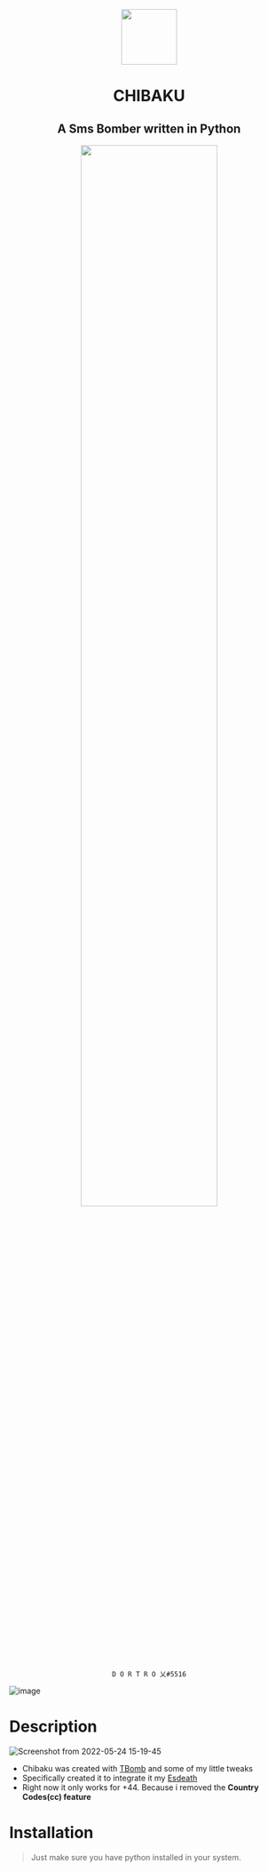 <div id="header" align="center">
  <img src="https://user-images.githubusercontent.com/78467470/168476573-b0df52f2-c02b-4c41-abc2-46764bc7375c.png" width="100"/>
  <h1>CHIBAKU</h1><h2>A Sms Bomber written in Python</h2>

  <img src="https://c.tenor.com/RlLrwGJl5T4AAAAC/chibaku-tensei-sasuke-uchiha.gif" width=70%/>

  `D O R T R O 乂#5516`

</div>

![image](https://user-images.githubusercontent.com/78467470/170062478-b596151b-50c4-436e-89b9-94f0f1770eac.png)


<h1>Description</h1>


![Screenshot from 2022-05-24 15-19-45](https://user-images.githubusercontent.com/78467470/170058605-3290c031-87f1-41a0-b358-55b2c8eb0755.png)
* Chibaku was created with [TBomb](https://github.com/TheSpeedX/TBomb) and some of my little tweaks
* Specifically created it to integrate it my [Esdeath](https://github.com/DORTROX/ESDEATH)
* Right now it only works for +44. Because i removed the **Country Codes(cc) feature**

<h1>Installation</h1>

> Just make sure you have python installed in your system.


